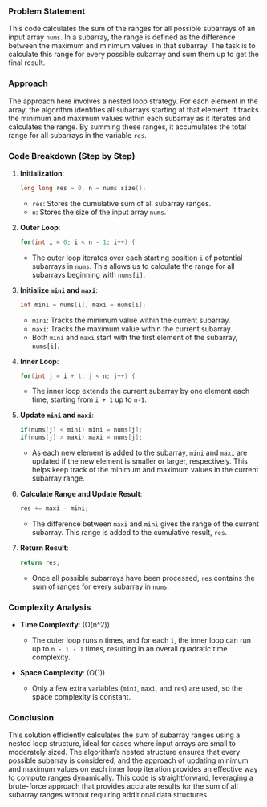 ### Problem Statement

This code calculates the sum of the ranges for all possible subarrays of an input array `nums`. In a subarray, the range is defined as the difference between the maximum and minimum values in that subarray. The task is to calculate this range for every possible subarray and sum them up to get the final result.

### Approach

The approach here involves a nested loop strategy. For each element in the array, the algorithm identifies all subarrays starting at that element. It tracks the minimum and maximum values within each subarray as it iterates and calculates the range. By summing these ranges, it accumulates the total range for all subarrays in the variable `res`.

### Code Breakdown (Step by Step)

1. **Initialization**:
   ```cpp
   long long res = 0, n = nums.size();
   ```
   - `res`: Stores the cumulative sum of all subarray ranges.
   - `n`: Stores the size of the input array `nums`.

2. **Outer Loop**:
   ```cpp
   for(int i = 0; i < n - 1; i++) {
   ```
   - The outer loop iterates over each starting position `i` of potential subarrays in `nums`. This allows us to calculate the range for all subarrays beginning with `nums[i]`.

3. **Initialize `mini` and `maxi`**:
   ```cpp
   int mini = nums[i], maxi = nums[i];
   ```
   - `mini`: Tracks the minimum value within the current subarray.
   - `maxi`: Tracks the maximum value within the current subarray.
   - Both `mini` and `maxi` start with the first element of the subarray, `nums[i]`.

4. **Inner Loop**:
   ```cpp
   for(int j = i + 1; j < n; j++) {
   ```
   - The inner loop extends the current subarray by one element each time, starting from `i + 1` up to `n-1`.

5. **Update `mini` and `maxi`**:
   ```cpp
   if(nums[j] < mini) mini = nums[j];
   if(nums[j] > maxi) maxi = nums[j];
   ```
   - As each new element is added to the subarray, `mini` and `maxi` are updated if the new element is smaller or larger, respectively. This helps keep track of the minimum and maximum values in the current subarray range.

6. **Calculate Range and Update Result**:
   ```cpp
   res += maxi - mini;
   ```
   - The difference between `maxi` and `mini` gives the range of the current subarray. This range is added to the cumulative result, `res`.

7. **Return Result**:
   ```cpp
   return res;
   ```
   - Once all possible subarrays have been processed, `res` contains the sum of ranges for every subarray in `nums`.

### Complexity Analysis

- **Time Complexity**: \(O(n^2)\)
   - The outer loop runs `n` times, and for each `i`, the inner loop can run up to `n - i - 1` times, resulting in an overall quadratic time complexity.
   
- **Space Complexity**: \(O(1)\)
   - Only a few extra variables (`mini`, `maxi`, and `res`) are used, so the space complexity is constant.

### Conclusion

This solution efficiently calculates the sum of subarray ranges using a nested loop structure, ideal for cases where input arrays are small to moderately sized. The algorithm’s nested structure ensures that every possible subarray is considered, and the approach of updating minimum and maximum values on each inner loop iteration provides an effective way to compute ranges dynamically. This code is straightforward, leveraging a brute-force approach that provides accurate results for the sum of all subarray ranges without requiring additional data structures.